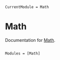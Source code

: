 ```@meta
CurrentModule = Math
```

# Math

Documentation for [Math](https://github.com/liuxu89/Math).

```@index
```

```@autodocs
Modules = [Math]
```
